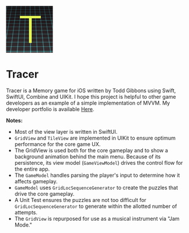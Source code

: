 <!--<img src="https://github.com/ToddGFP/Tracer/blob/main/icon.png" width=150 alt="App Icon">-->
<img src="https://github.com/ToddGFP/Tracer/blob/main/Tracer/Assets.xcassets/AppIcon.appiconset/icon-1024.png" width=128 alt="App Icon">

# Tracer

Tracer is a Memory game for iOS written by Todd Gibbons using Swift, SwiftUI, Combine and UIKit.  I hope this project is helpful to other game developers as an example of a simple implementation of MVVM.  My developer portfolio is available <a href="https://toddgibbons.com">Here</a>.

**Notes:**

- Most of the view layer is written in SwiftUI.
- `GridView` and `TileView` are implemented in UIKit to ensure optimum performance for the core game UX.
- The GridView is used both for the core gameplay and to show a background animation behind the main menu. Because of its persistence, its view model (`GameViewModel`) drives the control flow for the entire app.
- The `GameModel` handles parsing the player's input to determine how it affects gameplay.
- `GameModel` uses `GridLocSequenceGenerator` to create the puzzles that drive the core gameplay. 
- A Unit Test ensures the puzzles are not too difficult for `GridLocSequenceGenerator` to generate within the allotted number of attempts.
- The `GridView` is repurposed for use as a musical instrument via "Jam Mode."

